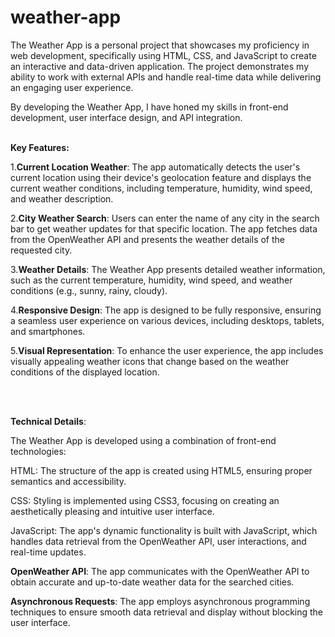 # weather-app

The Weather App is a personal project that showcases my proficiency in web development, specifically using HTML, CSS, and JavaScript to create an interactive and data-driven application. The project demonstrates my ability to work with external APIs and handle real-time data while delivering an engaging user experience.

By developing the Weather App, I have honed my skills in front-end development, user interface design, and API integration. 
<br>
<br>

**Key Features:**

1.**Current Location Weather**: The app automatically detects the user's current location using their device's geolocation feature and displays the current weather conditions, including temperature, humidity, wind speed, and weather description.

2.**City Weather Search**: Users can enter the name of any city in the search bar to get weather updates for that specific location. The app fetches data from the OpenWeather API and presents the weather details of the requested city.

3.**Weather Details**: The Weather App presents detailed weather information, such as the current temperature, humidity, wind speed, and weather conditions (e.g., sunny, rainy, cloudy).

4.**Responsive Design**: The app is designed to be fully responsive, ensuring a seamless user experience on various devices, including desktops, tablets, and smartphones.

5.**Visual Representation**: To enhance the user experience, the app includes visually appealing weather icons that change based on the weather conditions of the displayed location.

<br>
<br>

**Technical Details**:
<br>

The Weather App is developed using a combination of front-end technologies:

HTML: The structure of the app is created using HTML5, ensuring proper semantics and accessibility.

CSS: Styling is implemented using CSS3, focusing on creating an aesthetically pleasing and intuitive user interface.

JavaScript: The app's dynamic functionality is built with JavaScript, which handles data retrieval from the OpenWeather API, user interactions, and real-time updates.

**OpenWeather API**: The app communicates with the OpenWeather API to obtain accurate and up-to-date weather data for the searched cities.

**Asynchronous Requests**: The app employs asynchronous programming techniques to ensure smooth data retrieval and display without blocking the user interface.
